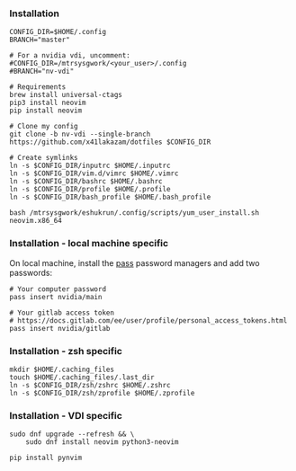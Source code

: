### Installation

```
CONFIG_DIR=$HOME/.config
BRANCH="master"

# For a nvidia vdi, uncomment:
#CONFIG_DIR=/mtrsysgwork/<your_user>/.config
#BRANCH="nv-vdi"

# Requirements
brew install universal-ctags
pip3 install neovim
pip install neovim

# Clone my config
git clone -b nv-vdi --single-branch https://github.com/x41lakazam/dotfiles $CONFIG_DIR

# Create symlinks
ln -s $CONFIG_DIR/inputrc $HOME/.inputrc
ln -s $CONFIG_DIR/vim.d/vimrc $HOME/.vimrc
ln -s $CONFIG_DIR/bashrc $HOME/.bashrc
ln -s $CONFIG_DIR/profile $HOME/.profile
ln -s $CONFIG_DIR/bash_profile $HOME/.bash_profile

bash /mtrsysgwork/eshukrun/.config/scripts/yum_user_install.sh neovim.x86_64
```

### Installation - local machine specific

On local machine, install the [pass](https://github.com/peff/pass) password managers and add two passwords:

```
# Your computer password
pass insert nvidia/main

# Your gitlab access token
# https://docs.gitlab.com/ee/user/profile/personal_access_tokens.html
pass insert nvidia/gitlab
```

### Installation - zsh specific

```
mkdir $HOME/.caching_files
touch $HOME/.caching_files/.last_dir
ln -s $CONFIG_DIR/zsh/zshrc $HOME/.zshrc
ln -s $CONFIG_DIR/zsh/zprofile $HOME/.zprofile
```

### Installation - VDI specific

```
sudo dnf upgrade --refresh && \
	sudo dnf install neovim python3-neovim

pip install pynvim
```
